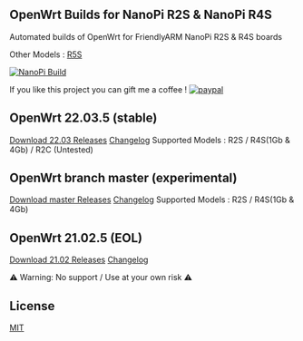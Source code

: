 ## OpenWrt Builds for NanoPi R2S & NanoPi R4S
Automated builds of OpenWrt for FriendlyARM NanoPi R2S & R4S boards

Other Models : [R5S](https://github.com/anaelorlinski/OpenWrt-NanoPi-R5S-Builds/)

[![NanoPi Build](https://github.com/anaelorlinski/OpenWrt-NanoPi-R2S-R4S-Builds/actions/workflows/NanoPi-Build.yml/badge.svg)](https://github.com/anaelorlinski/OpenWrt-NanoPi-R2S-R4S-Builds/actions/workflows/NanoPi-Build.yml)

If you like this project you can gift me a coffee !
[![paypal](https://www.paypalobjects.com/en_US/i/btn/btn_donate_LG.gif)](https://www.paypal.com/donate/?business=8XQTGXAHEAKPY&no_recurring=0&currency_code=EUR)

## OpenWrt 22.03.5 (stable)

[Download 22.03 Releases](https://github.com/anaelorlinski/OpenWrt-NanoPi-R2S-R4S-Builds/releases?q=OpenWrtAO-22.03&expanded=true) [Changelog](https://github.com/anaelorlinski/OpenWrt-NanoPi-R2S-R4S-Builds/blob/main/openwrt-22.03/release-info.md)
Supported Models : R2S / R4S(1Gb & 4Gb) / R2C (Untested)

## OpenWrt branch master (experimental)

[Download master Releases](https://github.com/anaelorlinski/OpenWrt-NanoPi-R2S-R4S-Builds/releases?q=OpenWrtAO-master&expanded=true) [Changelog](https://github.com/anaelorlinski/OpenWrt-NanoPi-R2S-R4S-Builds/blob/main/openwrt-master/release-info.md)
Supported Models : R2S / R4S(1Gb & 4Gb)

## OpenWrt 21.02.5 (EOL)

[Download 21.02 Releases](https://github.com/anaelorlinski/OpenWrt-NanoPi-R2S-R4S-Builds/releases?q=OpenWrtAO-21.02&expanded=true) [Changelog](https://github.com/anaelorlinski/OpenWrt-NanoPi-R2S-R4S-Builds/blob/main/openwrt-21.02/release-info.md)

⚠ Warning: No support / Use at your own risk  ⚠ 

## License
[MIT](https://github.com/anaelorlinski/OpenWRT-Rockchip/blob/master/LICENSE)
